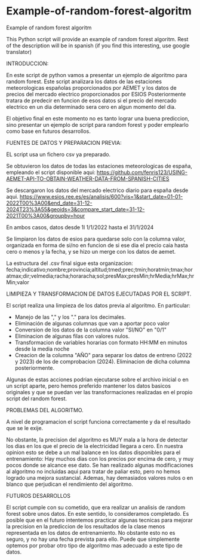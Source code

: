 # Example-of-random-forest-algoritm
Example of random forest algoritm 

This Python script will provide an example of random forest algoritm.  Rest of the description will be in spanish (if you find this interesting, use  google translator)


INTRODUCCION:

En este script de python vamos a presentar un ejemplo de algoritmo para random forest. 
Este script analizara los datos de las estaciones meteorologicas españolas proporcionados por AEMET y los datos de precios del mercado electrico proporcionados por ESIOS
Posteriormente tratara de predecir en funcion de esos datos si el precio del mercado electrico en un dia determinado sera cero en algun momento del dia.


El objetivo final en este momento no es tanto lograr una buena prediccion, sino  presentar un ejemplo de script para random forest y poder emplearlo como base en futuros desarrollos.




FUENTES DE DATOS Y PREPARACION PREVIA: 

EL script usa un fichero csv ya preparado.

Se obtuvieron los datos de todas las estaciones meteorologicas de españa, empleando el script disponible aqui:
https://github.com/fenris123/USING-AEMET-API-TO-OBTAIN-WEATHER-DATA-FROM-SPANISH-CITIES

Se descargaron los datos del mercado electrico diario para españa desde aqui.
https://www.esios.ree.es/es/analisis/600?vis=1&start_date=01-01-2022T00%3A00&end_date=31-12-2024T23%3A55&geoids=3&compare_start_date=31-12-2021T00%3A00&groupby=hour

En ambos casos, datos desde 1l 1/1/2022 hasta el 31/1/2024

Se limpiaron los datos de esios para quedarse solo con la columna valor, organizada en forma de si/no en funcion de si ese dia el precio caia hasta cero o menos y la fecha, y se hizo un merge con los datos de aemet.

La estructura del .csv final sigue esta organizacion:
fecha;indicativo;nombre;provincia;altitud;tmed;prec;tmin;horatmin;tmax;horatmax;dir;velmedia;racha;horaracha;sol;presMax;presMin;hrMedia;hrMax;hrMin;valor




LIMIPIEZA Y TRANSFORMACION DE DATOS EJECUTADAS POR EL SCRIPT.

El script realiza una limpieza de los datos previa al algoritmo.  En particular:

- Manejo de las "," y los "." para los decimales.
- Eliminación de algunas columnas que van a aportar poco valor
- Conversion de los datos de la columna valor "SI/NO" en "0/1"
- Eliminacion de algunas filas con valores nulos.
- Transformacion de variables horarias con formato HH:MM  en minutos desde la media noche
- Creacion de la columna "AÑO" para separar los datos de entreno (2022 y 2023) de los de comprobacion (2024).  Eliminacion de dicha columna posteriormente.


Algunas de estas acciones podrian ejecutarse sobre el archivo inicial o en un script aparte, pero hemos preferido mantener los datos basicos originales y que se puedan ver las transformaciones realizadas en el propio script del random forest.




PROBLEMAS DEL ALGORITMO.

A nivel de programacion el script funciona correctamente y da el resultado que se le exije.

No obstante, la precision del algoritmo es MUY mala a la hora de detectar los dias en los que el precio de la electricidad llegara a cero.
En nuestra opinion esto se debe a un mal balance en los datos disponibles para el entrenamiento: Hay muchos dias con los precios por encima de cero, y muy pocos donde se alcance ese dato.
Se han realizado algunas modificaciones al algoritmo no incluidas aqui para tratar de paliar esto, pero no hemos logrado una mejora sustancial.
Ademas, hay demasiados valores nulos o en blanco que perjudican el rendimiento del algoritmo.


FUTUROS DESARROLLOS

El script cumple con su cometido, que era realizar un analisis de random forest sobre unos datos. En este sentido, lo consideramos completado.
Es posible que en el futuro intentemos practicar algunas tecnicas para mejorar la precision en la prediccion de los resultados de la clase menos representada en los datos de entrenamiento.
No obstante esto no es seguro, y no hay una fecha prevista para ello.
Puede que simplemente optemos por probar otro tipo de algoritmo mas adecuado a este tipo de datos.



